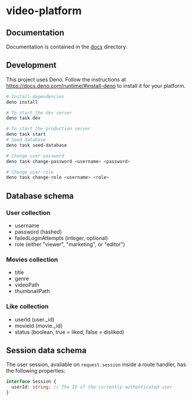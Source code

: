 # video-platform

## Documentation

Documentation is contained in the [docs](./docs) directory.

## Development

This project uses Deno. Follow the instructions at
https://docs.deno.com/runtime/#install-deno to install it for your platform.

```bash
# Install dependencies
deno install

# To start the dev server
deno task dev

# To start the production server
deno task start
# Seed database
deno task seed-database

# Change user password
deno task change-password <username> <password>

# Change user role
deno task change-role <username> <role>
```

## Database schema

### User collection

- username
- password (hashed)
- failedLoginAttempts (integer, optional)
- role (either "viewer", "marketing", or "editor")

### Movies collection

- title
- genre
- videoPath
- thumbnailPath

### Like collection

- userId (user._id)
- movieId (movie._id)
- status (boolean, true = liked, false = disliked)

## Session data schema

The user session, available on `request.session` inside a route handler, has the
following properties:

```ts
interface Session {
  userId: string; // The ID of the currently authenticated user
}
```
